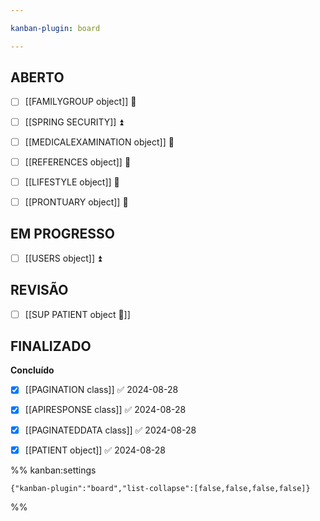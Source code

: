 ```yaml
---

kanban-plugin: board

---
```


## ABERTO

- [ ] [[FAMILYGROUP object]] 🔼
- [ ] [[SPRING SECURITY]] ⏫
- [ ] [[MEDICALEXAMINATION object]] 🔼
- [ ] [[REFERENCES object]] 🔼
- [ ] [[LIFESTYLE object]] 🔼
- [ ] [[PRONTUARY object]] 🔼


## EM PROGRESSO

- [ ] [[USERS object]] ⏫


## REVISÃO

- [ ] [[SUP PATIENT object 🔺]]


## FINALIZADO

**Concluído**
- [x] [[PAGINATION class]] ✅ 2024-08-28
- [x] [[APIRESPONSE class]] ✅ 2024-08-28
- [x] [[PAGINATEDDATA class]] ✅ 2024-08-28
- [x] [[PATIENT object]] ✅ 2024-08-28




%% kanban:settings
```
{"kanban-plugin":"board","list-collapse":[false,false,false,false]}
```
%%